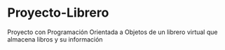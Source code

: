 # Proyecto-Librero
Proyecto con Programación Orientada a Objetos de un librero virtual que almacena libros y su información
